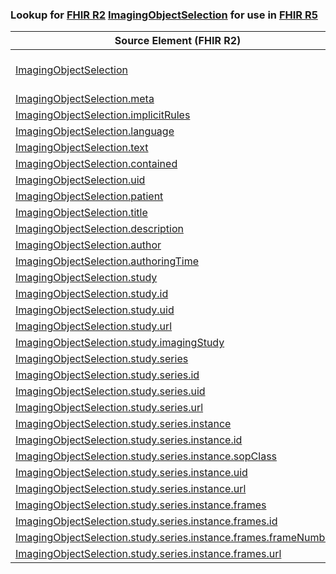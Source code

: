 ### Lookup for [FHIR R2](https://hl7.org/fhir/DSTU2/) [ImagingObjectSelection](https://hl7.org/fhir/DSTU2/ImagingObjectSelection.html) for use in [FHIR R5](https://hl7.org/fhir/R5/)

| Source Element (FHIR R2) | Usage | Target |
| -------------- | ----- | ------ |
| [ImagingObjectSelection](https://hl7.org/fhir/DSTU2/ImagingObjectSelection.html#resource) | `UseExtension` | [http://hl7.org/fhir/1.0/StructureDefinition/extension-ImagingObjectSelection](StructureDefinition-ext-R2-ImagingObjectSelection.html) |
| [ImagingObjectSelection.meta](https://hl7.org/fhir/DSTU2/ImagingObjectSelection.html#resource) | `UseBasicElement` | [Resource.meta](https://hl7.org/fhir/R5/Resource.html#resource) |
| [ImagingObjectSelection.implicitRules](https://hl7.org/fhir/DSTU2/ImagingObjectSelection.html#resource) | `UseBasicElement` | [Resource.implicitRules](https://hl7.org/fhir/R5/Resource.html#resource) |
| [ImagingObjectSelection.language](https://hl7.org/fhir/DSTU2/ImagingObjectSelection.html#resource) | `UseBasicElement` | [Resource.language](https://hl7.org/fhir/R5/Resource.html#resource) |
| [ImagingObjectSelection.text](https://hl7.org/fhir/DSTU2/ImagingObjectSelection.html#resource) | `UseBasicElement` | [DomainResource.text](https://hl7.org/fhir/R5/DomainResource.html#resource) |
| [ImagingObjectSelection.contained](https://hl7.org/fhir/DSTU2/ImagingObjectSelection.html#resource) | `UseBasicElement` | [DomainResource.contained](https://hl7.org/fhir/R5/DomainResource.html#resource) |
| [ImagingObjectSelection.uid](https://hl7.org/fhir/DSTU2/ImagingObjectSelection.html#resource) | `UseExtensionFromAncestor` | - |
| [ImagingObjectSelection.patient](https://hl7.org/fhir/DSTU2/ImagingObjectSelection.html#resource) | `UseExtensionFromAncestor` | - |
| [ImagingObjectSelection.title](https://hl7.org/fhir/DSTU2/ImagingObjectSelection.html#resource) | `UseExtensionFromAncestor` | - |
| [ImagingObjectSelection.description](https://hl7.org/fhir/DSTU2/ImagingObjectSelection.html#resource) | `UseExtensionFromAncestor` | - |
| [ImagingObjectSelection.author](https://hl7.org/fhir/DSTU2/ImagingObjectSelection.html#resource) | `UseBasicElement` | [Basic.author](https://hl7.org/fhir/R5/Basic.html#resource) |
| [ImagingObjectSelection.authoringTime](https://hl7.org/fhir/DSTU2/ImagingObjectSelection.html#resource) | `UseExtensionFromAncestor` | - |
| [ImagingObjectSelection.study](https://hl7.org/fhir/DSTU2/ImagingObjectSelection.html#resource) | `UseExtensionFromAncestor` | - |
| [ImagingObjectSelection.study.id](https://hl7.org/fhir/DSTU2/ImagingObjectSelection.html#resource) | `UseExtensionFromAncestor` | - |
| [ImagingObjectSelection.study.uid](https://hl7.org/fhir/DSTU2/ImagingObjectSelection.html#resource) | `UseExtensionFromAncestor` | - |
| [ImagingObjectSelection.study.url](https://hl7.org/fhir/DSTU2/ImagingObjectSelection.html#resource) | `UseExtensionFromAncestor` | - |
| [ImagingObjectSelection.study.imagingStudy](https://hl7.org/fhir/DSTU2/ImagingObjectSelection.html#resource) | `UseExtensionFromAncestor` | - |
| [ImagingObjectSelection.study.series](https://hl7.org/fhir/DSTU2/ImagingObjectSelection.html#resource) | `UseExtensionFromAncestor` | - |
| [ImagingObjectSelection.study.series.id](https://hl7.org/fhir/DSTU2/ImagingObjectSelection.html#resource) | `UseExtensionFromAncestor` | - |
| [ImagingObjectSelection.study.series.uid](https://hl7.org/fhir/DSTU2/ImagingObjectSelection.html#resource) | `UseExtensionFromAncestor` | - |
| [ImagingObjectSelection.study.series.url](https://hl7.org/fhir/DSTU2/ImagingObjectSelection.html#resource) | `UseExtensionFromAncestor` | - |
| [ImagingObjectSelection.study.series.instance](https://hl7.org/fhir/DSTU2/ImagingObjectSelection.html#resource) | `UseExtensionFromAncestor` | - |
| [ImagingObjectSelection.study.series.instance.id](https://hl7.org/fhir/DSTU2/ImagingObjectSelection.html#resource) | `UseExtensionFromAncestor` | - |
| [ImagingObjectSelection.study.series.instance.sopClass](https://hl7.org/fhir/DSTU2/ImagingObjectSelection.html#resource) | `UseExtensionFromAncestor` | - |
| [ImagingObjectSelection.study.series.instance.uid](https://hl7.org/fhir/DSTU2/ImagingObjectSelection.html#resource) | `UseExtensionFromAncestor` | - |
| [ImagingObjectSelection.study.series.instance.url](https://hl7.org/fhir/DSTU2/ImagingObjectSelection.html#resource) | `UseExtensionFromAncestor` | - |
| [ImagingObjectSelection.study.series.instance.frames](https://hl7.org/fhir/DSTU2/ImagingObjectSelection.html#resource) | `UseExtensionFromAncestor` | - |
| [ImagingObjectSelection.study.series.instance.frames.id](https://hl7.org/fhir/DSTU2/ImagingObjectSelection.html#resource) | `UseExtensionFromAncestor` | - |
| [ImagingObjectSelection.study.series.instance.frames.frameNumbers](https://hl7.org/fhir/DSTU2/ImagingObjectSelection.html#resource) | `UseExtensionFromAncestor` | - |
| [ImagingObjectSelection.study.series.instance.frames.url](https://hl7.org/fhir/DSTU2/ImagingObjectSelection.html#resource) | `UseExtensionFromAncestor` | - |
